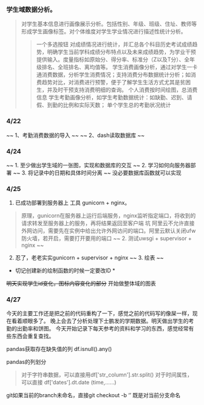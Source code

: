 ### 学生域数据分析。
> 对学生基本信息进行画像展示分析。包括性别、年级、班级、住址、教师等形成学生画像标签。对个体维度对学生学业情况进行描述性统计分析。
>> 一个多选按钮
> 对成绩情况进行统计，并汇总各个科目历史考试成绩趋势，明确学生当前学科成绩分布特点以及未来成绩趋势，为学业干预提供输入。度量指标如原始分、得分率、标准分（Z以及T分）、全年级排名、全班排名、离均值等。
> 学生消费画像分析，通过对学生一卡通消费数据，分析学生消费情况；支持消费分布数据统计分析；如消费趋势对比，对消费进行预警，便于了解学生生活方式尤其是贫困生，并及时干预支持消费明细的查询。
>> 个人消费按时间绘图，总消费信息
> 学生考勤画像分析，如学生考勤数据统计：如缺勤、迟到、请假、到勤的比例和实际天数；
>> 单个学生总的考勤状况统计

### 4/22
~~  1、考勤消费数据的导入 ~~
~~  2、dash读取数据库 ~~


### 4/24
~~ 1. 至少做出学生域的一张图，实现和数据库的交互 ~~
2. 学习如何向服务器部署
~~ 3. 将记录中的日期和具体时间分离 ~~ 没必要数据库函数就可以实现

### 4/25
1. 已成功部署到服务器上 工具 gunicorn + nginx。
> 原理，gunicorn在服务器上运行后端服务，nginx监听指定端口，将收到的请求转发至服务器上的服务，再将结果返回至客户端
> 坑 阿里云不允许直接外网访问，需要先在实例中给出允许外网访问的端口。阿里云默认关闭ufw防火墙，若开启，需要打开要用的端口
~~ 2. 测试uwsgi + supervisor + nginx ~~
2. 忍了，老老实实gunicorn + supervisor + nginx
~~ 3. 绘表 ~~

* 切记创建新的绘制函数的时候一定要改ID *

~~明天实现学生id变化，图标内容变化的部分~~
开始做整体域的图表


### 4/27
今天的主要工作还是把之前的代码重构了一下，感觉之前的代码写的像屎一样，现在看着顺眼多了。
晚上会去了分析处理下士鹏发的学期数据。明天做出学生的考勤的出勤率和饼图。
今天开始记录下每天参考的资料和学习的东西，感觉经常有些东西会重复查找。

pandas获取存在缺失值的列 df.isnull().any()

pandas的列划分
> 对于字符串数据，可以直接用df['str_column'].str.split()
> 对于时间属性，可以直接 df['dates'].dt.date (time,......)


git如果当前的branch未命名，直接git checkout -b ‘’ 既是对当前分支命名